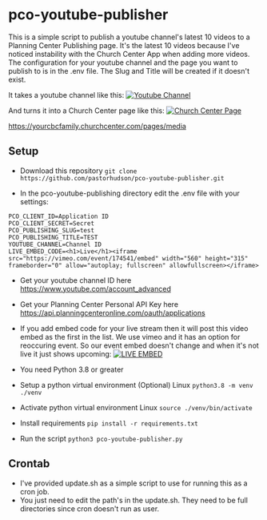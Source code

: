 # pco-youtube-publisher
This is a simple script to publish a youtube channel's latest 10 videos to a Planning Center Publishing page.
It's the latest 10 videos because I've noticed instability with the Church Center App when adding more videos.
The configuration for your youtube channel and the page you want to publish to is in the .env file.
The Slug and Title will be created if it doesn't exist.

It takes a youtube channel like this:
[![Youtube Channel](https://raw.githubusercontent.com/pastorhudson/pco-youtube-publisher/master/images/youtube.png)](https://https://raw.githubusercontent.com/pastorhudson/pco-youtube-publisher/master/images/youtube.png)

And turns it into a Church Center page like this:
[![Church Center Page](https://raw.githubusercontent.com/pastorhudson/pco-youtube-publisher/master/images/church_center.png)](https://https://raw.githubusercontent.com/pastorhudson/pco-youtube-publisher/master/images/youtube.png)

https://yourcbcfamily.churchcenter.com/pages/media

## Setup
- Download this repository
`git clone https://github.com/pastorhudson/pco-youtube-publisher.git`

- In the pco-youtube-publishing directory edit the .env file with your settings:
```
PCO_CLIENT_ID=Application ID
PCO_CLIENT_SECRET=Secret
PCO_PUBLISHING_SLUG=test
PCO_PUBLISHING_TITLE=TEST
YOUTUBE_CHANNEL=Channel ID
LIVE_EMBED_CODE=<h1>Live</h1><iframe src="https://vimeo.com/event/174541/embed" width="560" height="315" frameborder="0" allow="autoplay; fullscreen" allowfullscreen></iframe>
```
- Get your youtube channel ID here https://www.youtube.com/account_advanced
- Get your Planning Center Personal API Key here https://api.planningcenteronline.com/oauth/applications
- If you add embed code for your live stream then it will post this video embed as the first in the list. We use vimeo and it has an option for reoccuring event. So our event embed doesn't change and when it's not live it just shows upcoming:
[![LIVE EMBED](https://raw.githubusercontent.com/pastorhudson/pco-youtube-publisher/master/images/vimeo.png)](https://https://raw.githubusercontent.com/pastorhudson/pco-youtube-publisher/master/images/youtube.png=250x)

- You need Python 3.8 or greater
- Setup a python virtual environment (Optional)
Linux `python3.8 -m venv ./venv`
- Activate python virtual environment
Linux `source ./venv/bin/activate`

- Install requirements
`pip install -r requirements.txt`

- Run the script
`python3 pco-youtube-publisher.py`

## Crontab
- I've provided update.sh as a simple script to use for running this as a cron job.
- You just need to edit the path's in the update.sh. They need to be full directories since cron doesn't run as user.

